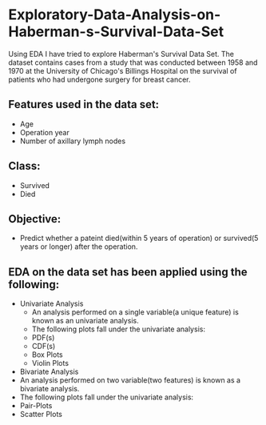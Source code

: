# Exploratory-Data-Analysis-on-Haberman-s-Survival-Data-Set
Using EDA I have tried to explore Haberman's Survival Data Set. The dataset contains cases from a study that was conducted between 1958 and 1970 at the University of Chicago's Billings Hospital on the survival of patients who had undergone surgery for breast cancer.

## Features used in the data set:
- Age
- Operation year
- Number of axillary lymph  nodes
## Class:
- Survived
- Died
## Objective:
- Predict whether a pateint died(within 5 years of operation) or survived(5 years or longer) after the operation.
## EDA on the data set has been applied using the following:
- Univariate Analysis
  - An analysis performed on a single variable(a unique feature) is known as an univariate analysis.
  - The following plots fall under the univariate analysis:
   - PDF(s)
   - CDF(s)
   - Box Plots
   - Violin Plots
- Bivariate Analysis
 - An analysis performed on two variable(two features) is known as a bivariate analysis.
 - The following plots fall under the univariate analysis:
  - Pair-Plots
  - Scatter Plots
